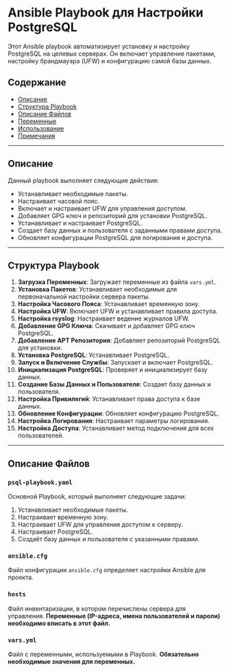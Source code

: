# Ansible Playbook для Настройки PostgreSQL

Этот Ansible playbook автоматизирует установку и настройку PostgreSQL на целевых серверах. Он включает управление пакетами, настройку брандмауэра (UFW) и конфигурацию самой базы данных.

## Содержание

- [Описание](#описание)
- [Структура Playbook](#структура-playbook)
- [Описание Файлов](#описание-файлов)
- [Переменные](#переменные)
- [Использование](#использование)
- [Примечания](#примечания)

---

## Описание

Данный playbook выполняет следующие действия:

- Устанавливает необходимые пакеты.
- Настраивает часовой пояс.
- Включает и настраивает UFW для управления доступом.
- Добавляет GPG ключ и репозиторий для установки PostgreSQL.
- Устанавливает и настраивает PostgreSQL.
- Создает базу данных и пользователя с заданными правами доступа.
- Обновляет конфигурации PostgreSQL для логирования и доступа.

---

## Структура Playbook

1. **Загрузка Переменных**: Загружает переменные из файла `vars.yml`.
2. **Установка Пакетов**: Устанавливает необходимые для первоначальной настройки сервера пакеты.
3. **Настройка Часового Пояса**: Устанавливает временную зону.
4. **Настройка UFW**: Включает UFW и устанавливает правила доступа.
5. **Настройка rsyslog**: Настраивает ведение журналов UFW.
6. **Добавление GPG Ключа**: Скачивает и добавляет GPG ключ PostgreSQL.
7. **Добавление APT Репозитория**: Добавляет репозиторий PostgreSQL для установки.
8. **Установка PostgreSQL**: Устанавливает PostgreSQL.
9. **Запуск и Включение Службы**: Запускает и включает PostgreSQL.
10. **Инициализация PostgreSQL**: Проверяет и инициализирует базу данных.
11. **Создание Базы Данных и Пользователя**: Создает базу данных и пользователя.
12. **Настройка Привилегий**: Устанавливает права доступа к базе данных.
13. **Обновление Конфигурации**: Обновляет конфигурацию PostgreSQL.
14. **Настройка Логирования**: Настраивает параметры логирования.
15. **Настройка Доступа**: Устанавливает метод подключения для всех пользователей.

---

## Описание Файлов

### `psql-playbook.yaml`
Основной Playbook, который выполняет следующие задачи:
1. Устанавливает необходимые пакеты.
2. Настраивает временную зону.
3. Настраивает UFW для управления доступом к серверу.
4. Настраивает PostgreSQL.
5. Создаёт базу данных и пользователя с указанными правами.

### `ansible.cfg`
Файл конфигурации `ansible.cfg` определяет настройки Ansible для проекта.

### `hosts`
Файл инвентаризации, в котором перечислены сервера для управления. **Переменные (IP-адреса, имена пользователей и пароли) необходимо вписать в этот файл.**

### `vars.yml`
Файл с переменными, используемыми в Playbook. **Обязательно необходимые значения для переменных.**

